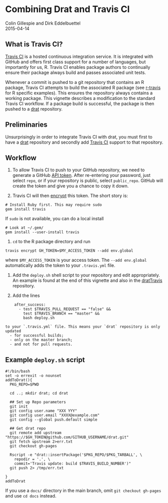 # Combining Drat and Travis CI

Colin Gillespie and Dirk Eddelbuettel  
2015-04-14  


## What is Travis CI?

[Travis CI](https://travis-ci.com/) is a hosted continuous integration service. 
It is integrated with GitHub and offers first class support for a number of languages, 
but importantly for us, R. 
Travis CI enables package authors to continually ensure their package always build and
passes associated unit tests. 

Whenever a commit is pushed to a git repository that contains an R package, 
Travis CI attempts to build the associated R package (see 
[r-travis](https://github.com/craigcitro/r-travis) for R specific examples).
This ensures the repository 
always contains a working package. This vignette describes a modification to the standard
Travis CI workflow. If a package build is successful, the package is then
pushed to a [drat](http://dirk.eddelbuettel.com/code/drat.html) repository.


## Preliminaries

Unsurprisingly in order to integrate Travis CI with drat, you must first to have a 
[drat](https://github.com/eddelbuettel/drat) repository and secondly add 
[Travis CI](https://github.com/craigcitro/r-travis) support to that repository.


## Workflow

1. To allow Travis CI to push to your GitHub repository, we need to 
generate a GitHub [API token](https://github.com/settings/tokens/new).
After re-entering your password, just select `repo`, or
if your repository is public, select `public_repo`. GitHub will create the token 
and give you a chance to copy it down.

1. Travis CI will then [encrypt](http://docs.travis-ci.com/user/encryption-keys/) this token. 
The short story is:
```
# Install Ruby first. This may require sudo
gem install travis
```
If `sudo` is not available, you can do a local install
```
# Look at ~/.gem/
gem install --user-install travis
```
1. `cd` to the R package directory and run
```
travis encrypt GH_TOKEN=$MY_ACCESS_TOKEN --add env.global
```
where `$MY_ACCESS_TOKEN` is your access token. The `--add env.global` automatically adds the token to your `.travis.yml` file.
1. Add the `deploy.sh` shell script to your repository and edit appropriately. An example
is found at the end of this vignette and also in the 
[dratTravis](https://github.com/csgillespie/dratTravis) repository.

1. Add the lines
```
    after_success:
      - test $TRAVIS_PULL_REQUEST == "false" && 
        test $TRAVIS_BRANCH == "master" && 
        bash deploy.sh
```
    to your `.travis.yml` file. This means your `drat` repository is only updated
      - for successful builds;
      - only on the master branch;
      - and not for pull requests.
      
      
      
## Example `deploy.sh` script

```
#!/bin/bash
set -o errexit -o nounset
addToDrat(){
  PKG_REPO=$PWD

  cd ..; mkdir drat; cd drat

  ## Set up Repo parameters
  git init
  git config user.name "XXX YYY"
  git config user.email "XXXX@example.com"
  git config --global push.default simple

  ## Get drat repo
  git remote add upstream "https://$GH_TOKEN@github.com/GITHUB_USERNAME/drat.git"
  git fetch upstream 2>err.txt
  git checkout gh-pages

  Rscript -e "drat::insertPackage('$PKG_REPO/$PKG_TARBALL', \
    repodir = '.', \
    commit='Travis update: build $TRAVIS_BUILD_NUMBER')"
  git push 2> /tmp/err.txt

}
addToDrat
```

If you use a `docs/` directory in the main branch, omit `git checkout
gh-pages` and use `cd docs` instead.
